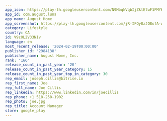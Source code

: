 ```yaml
---
app_icon: https://play-lh.googleusercontent.com/N9MbqkVqbIjZktE7wF1PMYHmuf4bW9MejQAspdEO_BLtP4UGExgycurv1BmujLuzIQ
app_id: com.august.luna
app_name: August Home
app_screenshot: https://play-lh.googleusercontent.com/jR-IFQy0aJO8ofA-wGNKTV-1G9nc6WyWFh6Vt-pGliBmbWpfXLutvi3ecS8B-kIXg2A
category: Lifestyle
country: CA
id: V9z0L2V33NIv
language: en
most_recent_release: '2024-02-19T00:00:00'
publisher_id: '2984138'
publisher_name: August Home, Inc.
rank: '166'
release_count_in_past_year: '20'
release_count_in_past_year_category: 15
release_count_in_past_year_top_in_category: 30
rep_email: joseph.cillis@bitrise.io
rep_first_name: Joe
rep_full_name: Joe Cillis
rep_linkedin: https://www.linkedin.com/in/joecillis
rep_phone: +1 518-258-1902
rep_photo: joe.jpg
rep_title: Account Manager
store: google_play
---
```

